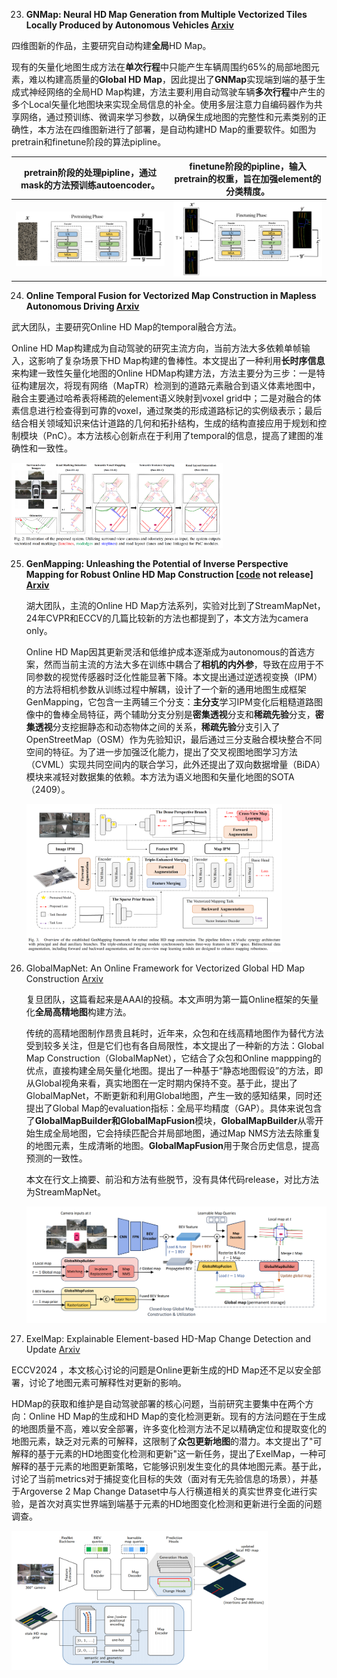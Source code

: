 23. **GNMap: Neural HD Map Generation from Multiple Vectorized Tiles Locally Produced by Autonomous Vehicles [Arxiv](https://www.arxiv.org/abs/2409.03445)**

四维图新的作品，主要研究自动构建**全局**HD Map。

现有的矢量化地图生成方法在**单次行程**中只能产生车辆周围约65%的局部地图元素，难以构建高质量的**Global HD Map**，因此提出了**GNMap**实现端到端的基于生成式神经网络的全局HD Map构建，方法主要利用自动驾驶车辆**多次行程**中产生的多个Local矢量化地图块来实现全局信息的补全。使用多层注意力自编码器作为共享网络，通过预训练、微调来学习参数，以确保生成地图的完整性和元素类别的正确性，本方法在四维图新进行了部署，是自动构建HD Map的重要软件。如图为pretrain和finetune阶段的算法pipline。

| pretrain阶段的处理pipline，通过mask的方法预训练autoencoder。 | finetune阶段的pipline，输入pretrain的权重，旨在加强element的分类精度。 |
| ------------------------------------------------------------ | ------------------------------------------------------------ |
| <img src="Survey_detail.assets/image-20240918131817518.png" alt="image-20240918131817518" style="zoom:33%;" /> | <img src="Survey_detail.assets/image-20240918131805659.png" alt="image-20240918131805659" style="zoom:33%;" /> |



24. **Online Temporal Fusion for Vectorized Map Construction in Mapless Autonomous Driving [Arxiv](https://arxiv.org/abs/2409.00593)**

武大团队，主要研究Online HD Map的temporal融合方法。

Online HD Map构建成为自动驾驶的研究主流方向，当前方法大多依赖单帧输入，这影响了复杂场景下HD Map构建的鲁棒性。本文提出了一种利用**长时序信息**来构建一致性矢量化地图的Online HDMap构建方法，方法主要分为三步：一是特征构建层次，将现有网络（MapTR）检测到的道路元素融合到语义体素地图中，融合主要通过哈希表将稀疏的element语义映射到voxel grid中；二是对融合的体素信息进行检查得到可靠的voxel，通过聚类的形成道路标记的实例级表示；最后结合相关领域知识来估计道路的几何和拓扑结构，生成的结构直接应用于规划和控制模块（PnC）。本方法核心创新点在于利用了temporal的信息，提高了建图的准确性和一致性。

<img src="Survey_detail.assets/image-20240918143337748.png" alt="image-20240918143337748" style="zoom:33%;" />



25. **GenMapping: Unleashing the Potential of Inverse Perspective Mapping for Robust Online HD Map Construction [[code](https://github.com/lynn-yu/GenMapping) not release]  [Arxiv](https://arxiv.org/abs/2409.08688)**

    湖大团队，主流的Online HD Map方法系列，实验对比到了StreamMapNet，24年CVPR和ECCV的几篇比较新的方法也都提到了，本文方法为camera only。

    Online HD Map因其更新灵活和低维护成本逐渐成为autonomous的首选方案，然而当前主流的方法大多在训练中耦合了**相机的内外参**，导致在应用于不同参数的视觉传感器时泛化性能显著下降。本文提出通过逆透视变换（IPM）的方法将相机参数从训练过程中解耦，设计了一个新的通用地图生成框架GenMapping，它包含一主两辅三个分支：**主分支**学习IPM变化后粗糙道路图像中的鲁棒全局特征，两个辅助分支分别是**密集透视**分支和**稀疏先验**分支，**密集透视**分支挖掘静态和动态物体之间的关系，**稀疏先验**分支引入了OpenStreetMap（OSM）作为先验知识，最后通过三分支融合模块整合不同空间的特征。为了进一步加强泛化能力，提出了交叉视图地图学习方法（CVML）实现共同空间内的联合学习，此外还提出了双向数据增量（BiDA）模块来减轻对数据集的依赖。本方法为语义地图和矢量化地图的SOTA（2409）。

    <img src="Survey_detail.assets/image-20240918151631266.png" alt="image-20240918151631266" style="zoom:40%;" />

    

26. GlobalMapNet: An Online Framework for Vectorized Global HD Map Construction [Arxiv](https://arxiv.org/abs/2409.10063)

    复旦团队，这篇看起来是AAAI的投稿。本文声明为第一篇Online框架的矢量化**全局高精地图**构建方法。

    传统的高精地图制作昂贵且耗时，近年来，众包和在线高精地图作为替代方法受到较多关注，但是它们也有各自局限性，本文提出了一种新的方法：Global Map Construction（GlobalMapNet），它结合了众包和Online mappping的优点，直接构建全局矢量化地图。提出了一种基于“静态地图假设”的方法，即从Global视角来看，真实地图在一定时期内保持不变。基于此，提出了 GlobalMapNet，不断更新和利用Global地图，产生一致的感知结果，同时还提出了Global Map的evaluation指标：全局平均精度（GAP）。具体来说包含了**GlobalMapBuilder和GlobalMapFusion**模块，**GlobalMapBuilder**从零开始生成全局地图，它会持续匹配合并局部地图，通过Map NMS方法去除重复的地图元素，生成清晰的地图。**GlobalMapFusion**用于聚合历史信息，提高预测的一致性。

    本文在行文上摘要、前沿和方法有些脱节，没有具体代码release，对比方法为StreamMapNet。

    <img src="Survey_detail.assets/image-20240918155252189.png" alt="image-20240918155252189" style="zoom:50%;" />

27. ExelMap: Explainable Element-based HD-Map Change Detection and Update [Arxiv](https://arxiv.org/abs/2409.10178)

ECCV2024 ，本文核心讨论的问题是Online更新生成的HD Map还不足以安全部署，讨论了地图元素可解释性对更新的影响。

HDMap的获取和维护是自动驾驶部署的核心问题，当前研究主要集中在两个方向：Online HD Map的生成和HD Map的变化检测更新。现有的方法问题在于生成的地图质量不高，难以安全部署，许多变化检测方法不足以精确定位和提取变化的地图元素，缺乏对元素的可解释，这限制了**众包更新地图**的潜力。本文提出了"可解释的基于元素的HD地图变化检测和更新"这一新任务，提出了ExelMap，一种可解释的基于元素的地图更新策略，它能够识别发生变化的具体地图元素。基于此，讨论了当前metrics对于捕捉变化目标的失效（面对有无先验信息的场景），并基于Argoverse 2 Map Change Dataset中与人行横道相关的真实世界变化进行实验，是首次对真实世界端到端基于元素的HD地图变化检测和更新进行全面的问题调查。

<img src="Survey_detail.assets/image-20240918161531447.png" alt="image-20240918161531447" style="zoom:40%;" />




